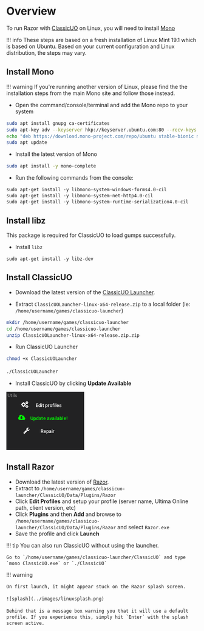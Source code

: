 # Overview

To run Razor with [ClassicUO](https://www.classicuo.eu/) on Linux, you will need to install [Mono](https://www.mono-project.com/)

!!! info
    These steps are based on a fresh installation of Linux Mint 19.1 which is based on Ubuntu. Based on your current configuration and Linux distribution, the steps may vary.

## Install Mono

!!! warning
    If you're running another version of Linux, please find the the installation steps from the main Mono site and follow those instead.

* Open the command/console/terminal and add the Mono repo to your system

```bash
sudo apt install gnupg ca-certificates
sudo apt-key adv --keyserver hkp://keyserver.ubuntu.com:80 --recv-keys 3FA7E0328081BFF6A14DA29AA6A19B38D3D831EF
echo "deb https://download.mono-project.com/repo/ubuntu stable-bionic main" | sudo tee /etc/apt/sources.list.d/mono-official-stable.list
sudo apt update
```

* Install the latest version of Mono

```bash
sudo apt install -y mono-complete
```

* Run the following commands from the console:

```
sudo apt-get install -y libmono-system-windows-forms4.0-cil
sudo apt-get install -y libmono-system-net-http4.0-cil
sudo apt-get install -y libmono-system-runtime-serialization4.0-cil
```

## Install libz

This package is required for ClassicUO to load gumps successfully.

* Install `libz`

```
sudo apt-get install -y libz-dev
```

## Install ClassicUO

* Download the latest version of the [ClassicUO Launcher](https://www.classicuo.eu/).
  
* Extract `ClassicUOLauncher-linux-x64-release.zip` to a local folder (ie: `/home/username/games/classicuo-launcher`)

```bash
mkdir /home/username/games/classicuo-launcher
cd /home/username/games/classicuo-launcher
unzip ClassicUOLauncher-linux-x64-release.zip.zip
```

* Run ClassicUO Launcher

```bash
chmod +x ClassicUOLauncher

./ClassicUOLauncher
```

* Install ClassicUO by clicking **Update Available**

![cuoinstall](../images/cuolauncher-update.png)

## Install Razor

* Download the latest version of [Razor](../download.md).
* Extract to `/home/username/games/classicuo-launcher/ClassicUO/Data/Plugins/Razor`
* Click **Edit Profiles** and setup your profile (server name, Ultima Online path, client version, etc)
* Click **Plugins** and then **Add** and browse to `/home/username/games/classicuo-launcher/ClassicUO/Data/Plugins/Razor` and select `Razor.exe`
* Save the profile and click **Launch**

!!! tip
    You can also run ClassicUO without using the launcher.

    Go to `/home/username/games/classicuo-launcher/ClassicUO` and type `mono ClassicUO.exe` or `./ClassicUO`

!!! warning

    On first launch, it might appear stuck on the Razor splash screen.

    ![splash](../images/linuxsplash.png)

    Behind that is a message box warning you that it will use a default profile. If you experience this, simply hit `Enter` with the splash screen active.

